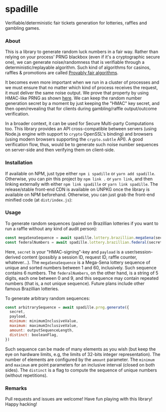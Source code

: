 # spadille

Verifiable/deterministic fair tickets generation for lotteries, raffles and gambling games.


### About

This is a library to generate random luck numbers in a fair way. Rather than relying
on your process' PRNG blackbox (even if it's a cryptographic secure one), we can generate
noise/randomness that is verifiable through a deterministic/replayable algorithm. Such
kind of algorithms for casinos, raffles & promotions are called [Provably fair algorithms][1].

It becomes even more important when we run in a cluster of processes and we must ensure
that no matter which kind of process receives the request, it must deliver the same noise
output. We prove that property by using HMAC-like PRNG as shown [here][2]. We can keep
the random number generation secret by a moment by just keeping the "HMAC" key secret, and
then open/revealing that for clients during gambling/raffle output/outcome verification.

In a broader context, it can be used for Secure Multi-party Computations too. This library provides
an API cross-compatible between servers (using Node.js engine with support to `crypto` OpenSSL's
binding) and browsers (using modern browsers supporting the `crypto.subtle` API). A good
verification flow, thus, would be to generate such noise number sequences on server-side and then
verifying them on client-side.


### Installation

If available on NPM, just type either `npm i spadille` or `yarn add spadille`. Otherwise,
you can pin this project by `npm link .` or `yarn link`, and then linking externally with
either `npm link spadille` or `yarn link spadille`. The release/stable front-end CDN is
available on UNPKG once the library is available on NPM beforehand. Otherwise, you can just
grab the front-end minified code (at `dist/index.js`):


### Usage

To generate random sequences (paired on Brazillian lotteries if you want to run a raffle without
any kind of audit person):

```javascript
const megaSenaSequence = await spadille.lottery.brazillian.megaSena(secret, payload)
const federalNumbers = await spadille.lottery.brazillian.federal(secret, payload)
```

Here, `secret` is your "HMAC-signing"-key and `payload` is a user/session-derived content (possibly
a session ID, request ID, raffle counter, whatever...). The `megaSenaSequence` is a Mega-Sena lottery
sequence of unique and sorted numbers between 1 and 60, inclusively. Such sequence contains 6 numbers.
The `federalNumbers`, on the other hand, is a string of 5 digits, each one between 0 and 9, and this
sequence may contain repeated numbers (that is, a not unique sequence). Future plans include other famous Brazillian lotteries.

To generate arbitrary random sequences:

```javascript
const arbitrarySequence = await spadille.prng.generate({
  secret,
  payload,
  minimum: minimumInclusiveValue,
  maximum: maximumInclusiveValue,
  amount: outputSequenceLength,
  distinct: booleanFlag,
})
```

Such sequence can be made of many elements as you wish (but keep the eye on hardware limits, e.g,
the limits of 32-bits integer representation). The number of elements are configured by the `amount`
parameter. The `minimum` and `maximum` are point parameters for an inclusive interval (closed on
both sides). The `distinct` is a flag to compute the sequence of unique numbers (without repetitions).


### Remarks

Pull requests and issues are welcome! Have fun playing with this library! Happy hacking!


  [1]: https://en.wikipedia.org/wiki/Provably_fair
  [2]: https://cryptogambling.org/whitepapers/provably-fair-algorithms.pdf
